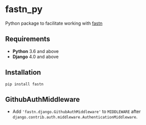 # fastn_py

Python package to facilitate working with [fastn](https://fastn.com/)

## Requirements

- **Python** 3.6 and above
- **Django** 4.0 and above

## Installation

```
pip install fastn
```

## GithubAuthMiddleware

- Add `'fastn.django.GithubAuthMiddleware'` to `MIDDLEWARE` after
  `django.contrib.auth.middleware.AuthenticationMiddleware`.

